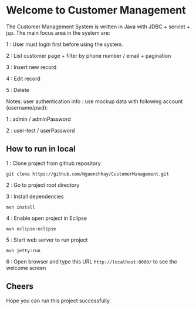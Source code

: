 Welcome to Customer Management
==============================

The Customer Management System is written in Java with JDBC + servlet + jsp. The main focus area in the system are:

1 : User must login first before using the system.

2 : List customer page + filter by phone number / email + pagination

3 : Insert new record

4 : Edit record

5 : Delete

Notes: user authentication info : use mockup data with following account (username/pwd):

1 : admin / adminPassword

2 :  user-test / userPassword

How to run in local
-------------------

1 :  Clone project from github repository

	git clone https://github.com/Nguonchhay/CustomerManagement.git

2 : Go to project root directory

3 : Install dependencies

	mvn install
	
4 : Enable open project in Eclipse

	mvn eclipse:eclipse

5 : Start web server to run project

	mvn jetty:run

6 : Open browser and type this URL `http://localhost:8080/` to see the welcome screen

Cheers
------

Hope you can run this project successfully.